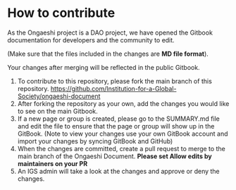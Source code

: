# How to contribute

As the Ongaeshi project is a DAO project, we have opened the Gitbook documentation for developers and the community to edit. 

(Make sure that the files included in the changes are **MD file format**). 

Your changes after merging will be reflected in the public Gitbook.
1. To contribute to this repository, please fork the main branch of this repository. 
https://github.com/Institution-for-a-Global-Society/ongaeshi-document
2. After forking the repository as your own, add the changes you would like to see on the main Gitbook.
3. If a new page or group is created, please go to the SUMMARY.md file and edit the file to ensure that the page or group will show up in the GitBook.
   (Note to view your changes use your own GitBook account and import your changes by syncing GitBook and GitHub)
5. When the changes are committed, create a pull request to merge to the main branch of the Ongaeshi Document. **Please set Allow edits by maintainers on your PR**
6. An IGS admin will take a look at the changes and approve or deny the changes.
